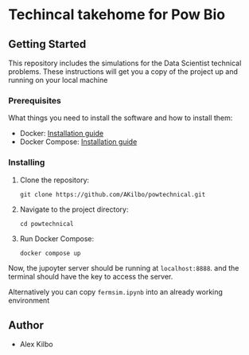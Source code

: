 # Techincal takehome for Pow Bio

## Getting Started

This repository includes the simulations for the Data Scientist technical problems. These instructions will get you a copy of the project up and running on your local machine

### Prerequisites

What things you need to install the software and how to install them:

- Docker: [Installation guide](https://docs.docker.com/get-docker/)
- Docker Compose: [Installation guide](https://docs.docker.com/compose/install/)

### Installing

1. Clone the repository:
    ```
    git clone https://github.com/AKilbo/powtechnical.git
    ```

2. Navigate to the project directory:
    ```
    cd powtechnical
    ```

3. Run Docker Compose:
    ```
    docker compose up
    ```

Now, the jupoyter server should be running at `localhost:8888`. and the terminal should have the key to access the server.

Alternatively you can copy `fermsim.ipynb` into an already working environment

## Author

- Alex Kilbo

